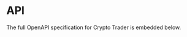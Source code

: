 # API

The full OpenAPI specification for Crypto Trader is embedded below.

<div class="fullwidth">
  <div id="redoc"></div>
</div>

<script src="https://cdn.redoc.ly/redoc/latest/bundles/redoc.standalone.js"></script>
<script>
  document.addEventListener('DOMContentLoaded', async function() {
    const container = document.getElementById('redoc');
    const candidates = [
      'openapi-api.yaml',
      'openapi.yaml',
      'openapi-api.json',
      'openapi.json'
    ];

    async function findSpecUrl() {
      for (const url of candidates) {
        try {
          const res = await fetch(url, { cache: 'no-store' });
          if (res.ok) {
            const text = await res.text();
            if (text && text.trim().length > 0) return url;
          }
        } catch (e) {
          // try next
        }
      }
      return null;
    }

    const specUrl = await findSpecUrl();
    const options = {
      hideHostname: true,
      expandResponses: '200,201',
      pathInMiddlePanel: true,
      theme: {
        spacing: { sectionVertical: 12 },
        colors: { primary: { main: '#3f51b5' } },
        typography: { fontSize: '14px' }
      }
    };

    if (specUrl) {
      Redoc.init(specUrl, options, container);
    } else {
      console.error('CT API OpenAPI spec not found. Tried: ', candidates);
      container.innerHTML = '<p><strong>OpenAPI spec not found.</strong><br/>Tried: ' + candidates.join(', ') + '</p>';
    }
  });
</script>

